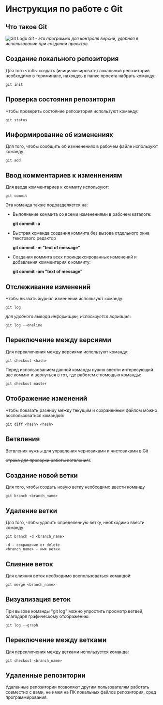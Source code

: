 # **Инструкция по работе с Git**

## Что такое Git

![Git Logo](images/git.png)
*Git - это программа для контроля версий, удобная в использовании при создании проектов*

## Создание локального репозитория

Для того чтобы создать (инициализировать) локальный репозиторий необходимо в териминале, нахоядсь в папке проекта набрать команду:

    git init

## Проверка состояния репозитория

Чтобы проверить состояние репозитория используют команду:

    git status

## Информирование об изменениях

Для того, чтобы сообщить об измненениях в рабочем файле используют команду:

    git add

## Ввод комментариев к изменнениям

Для ввода комментариев к коммиту используют:

    git commit
Эта команда также подразделяется на:
* Выполнение коммита со всеми изменениями в рабочем каталоге:
    
    **git commit -a**

* Быстрая команда создания коммита без вызова отдельного окна текстового редактор

    **git commit -m "text of message"**
* Создания коммита всех проиндексированных изменений и добавления комментария к коммиту:

    **git commit -am "text of message"**

## Отслеживание изменений

Чтобы вызвать журнал изменений используют команду:

    git log

*для удобного вывода информации, используется вариация*:

    git log --oneline

## Переключение между версиями

Для переключения между версиями используют команду:

    git checkout <hash>

Перед использованием данной команды нужно ввести интересующий вас коммит и вернуться в тот, где работем с помощью команды:
    
    git checkout master

## Отображение изменений

Чтобы показать разницу между текущим и сохраненным файлом можно воспользоваться командой:

    git diff <hash> <hash>

## Ветвления

Ветвления нужны для управления черновиками и чистовиками в Git

~~строка для проверки работы ветвления~~s


## Создание новой ветки

Для того, чтобы создать новую ветку необходимо ввести команду

    git branch <branch_name>

## Удаление ветки

Для того, чтобы удалить определенную ветку, необходимо ввести команду:

    git branch -d <branch_name>

    -d - сокращение от delete
    <branch_name> - имя ветки

## Слияние веток

Для слияния веток необходимо воспользоваться командой:

    git merge <branch_name>

## Визуализация веток

При вызове команды "git log" можно упростить просмотр ветвей, 
благодаря графическому отображению:

    git log --graph

## Переключение между ветками

Для переключения между ветками используется команда:

    git checkout <branch_name>

## Удаленные репозитории

Удаленные репозитории позволяют другим пользователям работать совместно с вами,
не имея на ПК локальных файлов репозитория, сред программирования.
